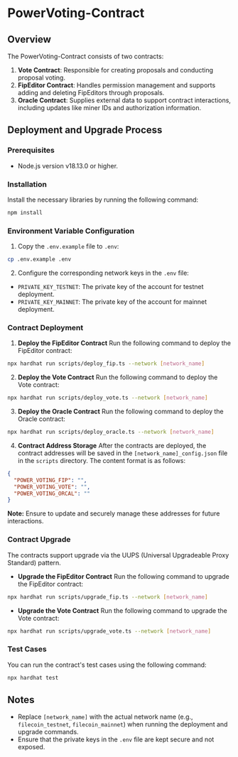# PowerVoting-Contract 

## Overview
The PowerVoting-Contract consists of two contracts:
1. **Vote Contract**: Responsible for creating proposals and conducting proposal voting.
2. **FipEditor Contract**: Handles permission management and supports adding and deleting FipEditors through proposals.
3. **Oracle Contract**: Supplies external data to support contract interactions, including updates like miner IDs and authorization information.


## Deployment and Upgrade Process

### Prerequisites
- Node.js version v18.13.0 or higher.

### Installation
Install the necessary libraries by running the following command:
```bash
npm install
```

### Environment Variable Configuration
1. Copy the `.env.example` file to `.env`:
```bash
cp .env.example .env
```
2. Configure the corresponding network keys in the `.env` file:
- `PRIVATE_KEY_TESTNET`: The private key of the account for testnet deployment.
- `PRIVATE_KEY_MAINNET`: The private key of the account for mainnet deployment.

### Contract Deployment
1. **Deploy the FipEditor Contract**
Run the following command to deploy the FipEditor contract:
```bash
npx hardhat run scripts/deploy_fip.ts --network [network_name]
```
2. **Deploy the Vote Contract**
Run the following command to deploy the Vote contract:
```bash
npx hardhat run scripts/deploy_vote.ts --network [network_name]
```
3. **Deploy the Oracle Contract**
   Run the following command to deploy the Oracle contract:
```bash
npx hardhat run scripts/deploy_oracle.ts --network [network_name]
```
4. **Contract Address Storage**
After the contracts are deployed, the contract addresses will be saved in the `[network_name]_config.json` file in the `scripts` directory. The content format is as follows:
```json
{
  "POWER_VOTING_FIP": "",
  "POWER_VOTING_VOTE": "",
  "POWER_VOTING_ORCAL": ""
}
```
**Note:** Ensure to update and securely manage these addresses for future interactions.

### Contract Upgrade
The contracts support upgrade via the UUPS (Universal Upgradeable Proxy Standard) pattern.
- **Upgrade the FipEditor Contract**
Run the following command to upgrade the FipEditor contract:
```bash
npx hardhat run scripts/upgrade_fip.ts --network [network_name]
```
- **Upgrade the Vote Contract**
Run the following command to upgrade the Vote contract:
```bash
npx hardhat run scripts/upgrade_vote.ts --network [network_name]
```

### Test Cases
You can run the contract's test cases using the following command:
```bash
npx hardhat test
```

## Notes
- Replace `[network_name]` with the actual network name (e.g., `filecoin_testnet`, `filecoin_mainnet`) when running the deployment and upgrade commands.
- Ensure that the private keys in the `.env` file are kept secure and not exposed.